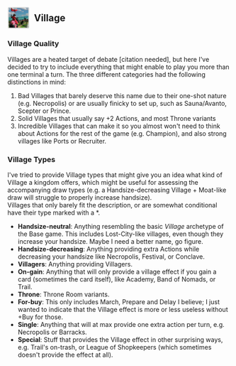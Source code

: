 
## <div style="display: flex; align-items: center;"><img src="../../assets/icons/qualities/village.jpg" alt="Village icon" width="50"> <span style="margin-left: 10px;">Village</span></div>

### Village Quality

Villages are a heated target of debate [citation needed], but here I've decided to try to include everything that might enable to play you more than one terminal a turn.
The three different categories had the following distinctions in mind:

1. Bad Villages that barely deserve this name due to their one-shot nature (e.g. Necropolis) or are usually finicky to set up, such as Sauna/Avanto, Scepter or Prince.
2. Solid Villages that usually say +2 Actions, and most Throne variants
3. Incredible Villages that can make it so you almost won't need to think about Actions for the rest of the game (e.g. Champion), and also strong villages like Ports or Recruiter.

### Village Types

I've tried to provide Village types that might give you an idea what kind of Village a kingdom offers, which might be useful for assessing the accompanying draw types (e.g. a Handsize-decreasing Village + Moat-like draw will struggle to properly increase handsize).\
Villages that only barely fit the description, or are somewhat conditional have their type marked with a \*.

- **Handsize-neutral**: Anything resembling the basic *Village* archetype of the Base game. This includes Lost-City-like villages, even though they increase your handsize. Maybe I need a better name, go figure.
- **Handsize-decreasing**: Anything providing extra Actions while decreasing your handsize like Necropolis, Festival, or Conclave.
- **Villagers**: Anything providing Villagers.
- **On-gain**: Anything that will only provide a village effect if you gain a card (sometimes the card itself), like Academy, Band of Nomads, or Trail.
- **Throne**: Throne Room variants.
- **For-buy**: This only includes March, Prepare and Delay I believe; I just wanted to indicate that the Village effect is more or less useless without +Buy for those.
- **Single**: Anything that will at max provide one extra action per turn, e.g. Necropolis or Barracks.
- **Special**: Stuff that provides the Village effect in other surprising ways, e.g. Trail's on-trash, or League of Shopkeepers (which sometimes doesn't provide the effect at all).
